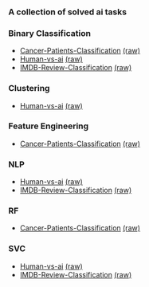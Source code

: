 ### A collection of solved ai tasks

<!-- NOTEBOOK-TOC-START -->
### Binary Classification
- [Cancer-Patients-Classification](https://nbviewer.org/github/Andrei0016/MachineLearning-Problem-Collection/blob/master/Cancer-Patients-Classification/Notebook.ipynb) [(raw)](Cancer-Patients-Classification/Notebook.ipynb)
- [Human-vs-ai](https://nbviewer.org/github/Andrei0016/MachineLearning-Problem-Collection/blob/master/Human-vs-ai/Notebook.ipynb) [(raw)](Human-vs-ai/Notebook.ipynb)
- [IMDB-Review-Classification](https://nbviewer.org/github/Andrei0016/MachineLearning-Problem-Collection/blob/master/IMDB-Review-Classification/Notebook.ipynb) [(raw)](IMDB-Review-Classification/Notebook.ipynb)

### Clustering
- [Human-vs-ai](https://nbviewer.org/github/Andrei0016/MachineLearning-Problem-Collection/blob/master/Human-vs-ai/Notebook.ipynb) [(raw)](Human-vs-ai/Notebook.ipynb)

### Feature Engineering
- [Cancer-Patients-Classification](https://nbviewer.org/github/Andrei0016/MachineLearning-Problem-Collection/blob/master/Cancer-Patients-Classification/Notebook.ipynb) [(raw)](Cancer-Patients-Classification/Notebook.ipynb)

### NLP
- [Human-vs-ai](https://nbviewer.org/github/Andrei0016/MachineLearning-Problem-Collection/blob/master/Human-vs-ai/Notebook.ipynb) [(raw)](Human-vs-ai/Notebook.ipynb)
- [IMDB-Review-Classification](https://nbviewer.org/github/Andrei0016/MachineLearning-Problem-Collection/blob/master/IMDB-Review-Classification/Notebook.ipynb) [(raw)](IMDB-Review-Classification/Notebook.ipynb)

### RF
- [Cancer-Patients-Classification](https://nbviewer.org/github/Andrei0016/MachineLearning-Problem-Collection/blob/master/Cancer-Patients-Classification/Notebook.ipynb) [(raw)](Cancer-Patients-Classification/Notebook.ipynb)

### SVC
- [Human-vs-ai](https://nbviewer.org/github/Andrei0016/MachineLearning-Problem-Collection/blob/master/Human-vs-ai/Notebook.ipynb) [(raw)](Human-vs-ai/Notebook.ipynb)
- [IMDB-Review-Classification](https://nbviewer.org/github/Andrei0016/MachineLearning-Problem-Collection/blob/master/IMDB-Review-Classification/Notebook.ipynb) [(raw)](IMDB-Review-Classification/Notebook.ipynb)
<!-- NOTEBOOK-TOC-END -->

